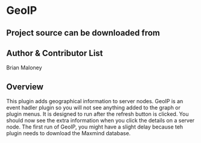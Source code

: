 # GeoIP

## Project source can be downloaded from

## Author & Contributor List
Brian Maloney

## Overview
This plugin adds geographical information to server nodes. GeoIP is an event hadler plugin so you will not see anything added to the graph or plugin menus. It is designed to run after the refresh button is clicked. You should now see the extra information when you click the details on a server node. The first run of GeoIP, you might have a slight delay because teh plugin needs to download the Maxmind database.

